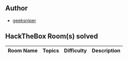 
## Author

- [geeksniper](https://app.hackthebox.eu/profile/421843)

## HackTheBox Room(s) solved

| Room Name                                                                                          | Topics                                          | Difficulty   | Description                                                                                                         |
| -------------------------------------------------------------------------------------------------- | ----------------------------------------------- | ------------ | ------------------------------------------------------------------------------------------------------------------- |


